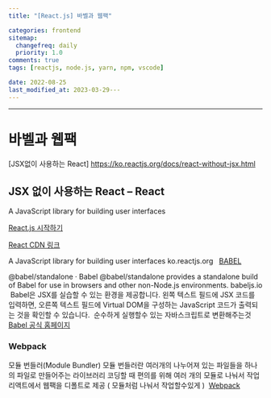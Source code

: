 ```yaml
---
title: "[React.js] 바벨과 웹팩"

categories: frontend
sitemap:
  changefreq: daily
  priority: 1.0
comments: true
tags: [reactjs, node.js, yarn, npm, vscode]

date: 2022-08-25
last_modified_at: 2023-03-29---
---
```


---

# 바벨과 웹팩

[JSX없이 사용하는 React] https://ko.reactjs.org/docs/react-without-jsx.html

## JSX 없이 사용하는 React – React

A JavaScript library for building user interfaces

[React.js 시작하기](ko.reactjs.org)

[React CDN 링크](https://ko.reactjs.org/docs/cdn-links.html#gatsby-focus-wrapper)

A JavaScript library for building user interfaces
ko.reactjs.org
​
​
[BABEL](https://babeljs.io/docs/en/babel-standalone)

@babel/standalone · Babel
@babel/standalone provides a standalone build of Babel for use in browsers and other non-Node.js environments.
babeljs.io
​
Babel은 JSX를 실습할 수 있는 환경을 제공합니다. 왼쪽 텍스트 필드에 JSX 코드를 입력하면, 오른쪽 텍스트 필드에 Virtual DOM을 구성하는 JavaScript 코드가 출력되는 것을 확인할 수 있습니다.
​​
순수하게 실행할수 있는 자바스크립트로 변환해주는것
​
[Babel 공식 홈페이지](https://babeljs.io/)
​
​

### Webpack

모듈 번들러(Module Bundler)
모듈 번들러란 여러개의 나누어져 있는 파일들을 하나의 파일로 만들어주는 라이브러리
코딩할 때 편의를 위해 여러 개의 모듈로 나눠서 작업
리액트에서 웹팩을 디폴트로 제공 ( 모듈처럼 나눠서 작업할수있게 )
​
[Webpack](https://webpack.js.org/)
